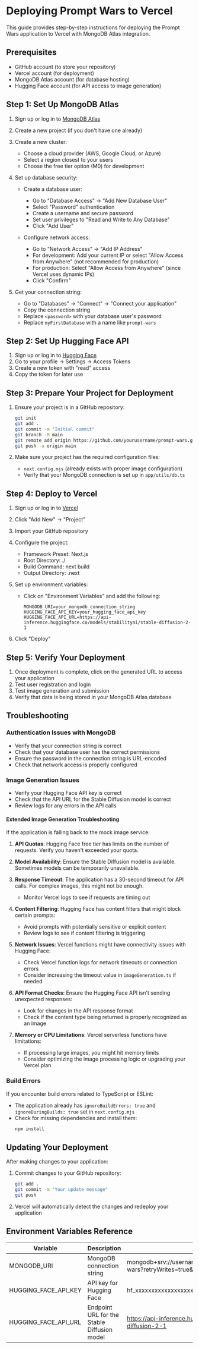 # Deploying Prompt Wars to Vercel

This guide provides step-by-step instructions for deploying the Prompt Wars application to Vercel with MongoDB Atlas integration.

## Prerequisites

- GitHub account (to store your repository)
- Vercel account (for deployment)
- MongoDB Atlas account (for database hosting)
- Hugging Face account (for API access to image generation)

## Step 1: Set Up MongoDB Atlas

1. Sign up or log in to [MongoDB Atlas](https://www.mongodb.com/cloud/atlas)
2. Create a new project (if you don't have one already)
3. Create a new cluster:
   - Choose a cloud provider (AWS, Google Cloud, or Azure)
   - Select a region closest to your users
   - Choose the free tier option (M0) for development

4. Set up database security:
   - Create a database user:
     - Go to "Database Access" → "Add New Database User"
     - Select "Password" authentication
     - Create a username and secure password
     - Set user privileges to "Read and Write to Any Database"
     - Click "Add User"

   - Configure network access:
     - Go to "Network Access" → "Add IP Address"
     - For development: Add your current IP or select "Allow Access from Anywhere" (not recommended for production)
     - For production: Select "Allow Access from Anywhere" (since Vercel uses dynamic IPs)
     - Click "Confirm"

5. Get your connection string:
   - Go to "Databases" → "Connect" → "Connect your application"
   - Copy the connection string
   - Replace `<password>` with your database user's password
   - Replace `myFirstDatabase` with a name like `prompt-wars`

## Step 2: Set Up Hugging Face API

1. Sign up or log in to [Hugging Face](https://huggingface.co/)
2. Go to your profile → Settings → Access Tokens
3. Create a new token with "read" access
4. Copy the token for later use

## Step 3: Prepare Your Project for Deployment

1. Ensure your project is in a GitHub repository:
   ```bash
   git init
   git add .
   git commit -m "Initial commit"
   git branch -M main
   git remote add origin https://github.com/yourusername/prompt-wars.git
   git push -u origin main
   ```

2. Make sure your project has the required configuration files:
   - `next.config.mjs` (already exists with proper image configuration)
   - Verify that your MongoDB connection is set up in `app/utils/db.ts`

## Step 4: Deploy to Vercel

1. Sign up or log in to [Vercel](https://vercel.com/)
2. Click "Add New" → "Project"
3. Import your GitHub repository
4. Configure the project:
   - Framework Preset: Next.js
   - Root Directory: ./
   - Build Command: next build
   - Output Directory: .next

5. Set up environment variables:
   - Click on "Environment Variables" and add the following:
     ```
     MONGODB_URI=your_mongodb_connection_string
     HUGGING_FACE_API_KEY=your_hugging_face_api_key
     HUGGING_FACE_API_URL=https://api-inference.huggingface.co/models/stabilityai/stable-diffusion-2-1
     ```
     
6. Click "Deploy"

## Step 5: Verify Your Deployment

1. Once deployment is complete, click on the generated URL to access your application
2. Test user registration and login
3. Test image generation and submission
4. Verify that data is being stored in your MongoDB Atlas database

## Troubleshooting

### Authentication Issues with MongoDB

- Verify that your connection string is correct
- Check that your database user has the correct permissions
- Ensure the password in the connection string is URL-encoded
- Check that network access is properly configured

### Image Generation Issues

- Verify your Hugging Face API key is correct
- Check that the API URL for the Stable Diffusion model is correct
- Review logs for any errors in the API calls

#### Extended Image Generation Troubleshooting

If the application is falling back to the mock image service:

1. **API Quotas**: Hugging Face free tier has limits on the number of requests. Verify you haven't exceeded your quota.

2. **Model Availability**: Ensure the Stable Diffusion model is available. Sometimes models can be temporarily unavailable.

3. **Response Timeout**: The application has a 30-second timeout for API calls. For complex images, this might not be enough.
   - Monitor Vercel logs to see if requests are timing out

4. **Content Filtering**: Hugging Face has content filters that might block certain prompts:
   - Avoid prompts with potentially sensitive or explicit content
   - Review logs to see if content filtering is triggering

5. **Network Issues**: Vercel functions might have connectivity issues with Hugging Face:
   - Check Vercel function logs for network timeouts or connection errors
   - Consider increasing the timeout value in `imageGeneration.ts` if needed

6. **API Format Checks**: Ensure the Hugging Face API isn't sending unexpected responses:
   - Look for changes in the API response format
   - Check if the content type being returned is properly recognized as an image

7. **Memory or CPU Limitations**: Vercel serverless functions have limitations:
   - If processing large images, you might hit memory limits
   - Consider optimizing the image processing logic or upgrading your Vercel plan

### Build Errors

If you encounter build errors related to TypeScript or ESLint:

- The application already has `ignoreBuildErrors: true` and `ignoreDuringBuilds: true` set in `next.config.mjs`
- Check for missing dependencies and install them:
  ```bash
  npm install
  ```

## Updating Your Deployment

After making changes to your application:

1. Commit changes to your GitHub repository:
   ```bash
   git add .
   git commit -m "Your update message"
   git push
   ```

2. Vercel will automatically detect the changes and redeploy your application

## Environment Variables Reference

| Variable | Description | Example |
|----------|-------------|---------|
| MONGODB_URI | MongoDB connection string | mongodb+srv://username:password@cluster0.mongodb.net/prompt-wars?retryWrites=true&w=majority |
| HUGGING_FACE_API_KEY | API key for Hugging Face | hf_xxxxxxxxxxxxxxxxxxxxxxxxxxxxxxxx |
| HUGGING_FACE_API_URL | Endpoint URL for the Stable Diffusion model | https://api-inference.huggingface.co/models/stabilityai/stable-diffusion-2-1 | 
